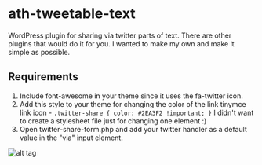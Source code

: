 # ath-tweetable-text
WordPress plugin for sharing via twitter parts of text.
There are other plugins that would do it for you. I wanted to make my own and make it simple as possible. 

## Requirements
1. Include font-awesome in your theme since it uses the fa-twitter icon.
2. Add this style to your theme for changing the color of the link tinymce link icon - ```.twitter-share { color: #2EA3F2 !important; }``` I didn't want to create a stylesheet file just for changing one element :)
3. Open twitter-share-form.php and add your twitter handler as a default value in the "via" input element.

![alt tag](https://github.com/itzikbenh/ath-tweetable-text/blob/master/twitter-share.gif)


